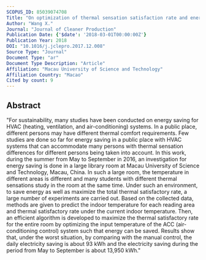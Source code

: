 ```yaml
---
SCOPUS_ID: 85039074708
Title: "On optimization of thermal sensation satisfaction rate and energy efficiency of public rooms: A case study"
Author: "Wang X."
Journal: "Journal of Cleaner Production"
Publication Date: {'$date': '2018-03-01T00:00:00Z'}
Publication Year: 2018
DOI: "10.1016/j.jclepro.2017.12.008"
Source Type: "Journal"
Document Type: "ar"
Document Type Description: "Article"
Affiliation: "Macau University of Science and Technology"
Affiliation Country: "Macao"
Cited by count: 9
---
```


## Abstract
"For sustainability, many studies have been conducted on energy saving for HVAC (heating, ventilation, and air-conditioning) systems. In a public place, different persons may have different thermal comfort requirements. Few studies are done so far for energy saving in a public place with HVAC systems that can accommodate many persons with thermal sensation differences for different persons being taken into account. In this work, during the summer from May to September in 2016, an investigation for energy saving is done in a large library room at Macau University of Science and Technology, Macau, China. In such a large room, the temperature in different areas is different and many students with different thermal sensations study in the room at the same time. Under such an environment, to save energy as well as maximize the total thermal satisfactory rate, a large number of experiments are carried out. Based on the collected data, methods are given to predict the indoor temperature for each reading area and thermal satisfactory rate under the current indoor temperature. Then, an efficient algorithm is developed to maximize the thermal satisfactory rate for the entire room by optimizing the input temperature of the ACC (air-conditioning control) system such that energy can be saved. Results show that, under the worst situation, by comparing with the manual control, the daily electricity saving is about 93 kWh and the electricity saving during the period from May to September is about 13,950 kWh."
